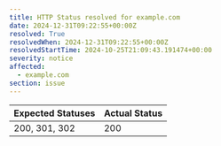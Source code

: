 ```yaml
---
title: HTTP Status resolved for example.com
date: 2024-12-31T09:22:55+00:00Z
resolved: True
resolvedWhen: 2024-12-31T09:22:55+00:00Z
resolvedStartTime: 2024-10-25T21:09:43.191474+00:00
severity: notice
affected:
  - example.com
section: issue
---
```


| Expected Statuses | Actual Status  |
|-------------------|----------------|
| 200, 301, 302 | 200 |
